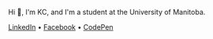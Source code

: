 Hi :wave:, I'm KC, and I'm a student at the University of Manitoba.

[LinkedIn](https://www.linkedin.com/in/kaitlinkcheng/) • [Facebook](https://www.facebook.com/kaitlinkcheng/) • [CodePen](https://codepen.io/Kaiche)

<!---
- 👋 Hi, I’m @KaitlinKCheng
- 👀 I’m interested in ...
- 🌱 I’m currently learning ...
- 💞️ I’m looking to collaborate on ...
- 📫 How to reach me ...


KaitlinKCheng/KaitlinKCheng is a ✨ special ✨ repository because its `README.md` (this file) appears on your GitHub profile.
You can click the Preview link to take a look at your changes.
--->
